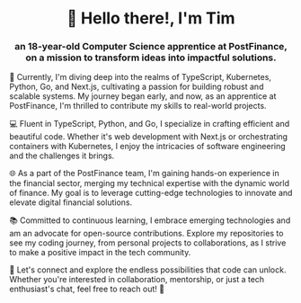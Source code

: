 <h1 align="center">👋 Hello there!, I'm Tim</h1>
<h3 align="center">an 18-year-old Computer Science apprentice at PostFinance, on a mission to transform ideas into impactful solutions.</h3>  


🚀 Currently, I'm diving deep into the realms of TypeScript, Kubernetes, Python, Go, and Next.js, cultivating a passion for building robust and scalable systems. My journey began early, and now, as an apprentice at PostFinance, I'm thrilled to contribute my skills to real-world projects.

💻 Fluent in TypeScript, Python, and Go, I specialize in crafting efficient and beautiful code. Whether it's web development with Next.js or orchestrating containers with Kubernetes, I enjoy the intricacies of software engineering and the challenges it brings.

🌐 As a part of the PostFinance team, I'm gaining hands-on experience in the financial sector, merging my technical expertise with the dynamic world of finance. My goal is to leverage cutting-edge technologies to innovate and elevate digital financial solutions.

📚 Committed to continuous learning, I embrace emerging technologies and am an advocate for open-source contributions. Explore my repositories to see my coding journey, from personal projects to collaborations, as I strive to make a positive impact in the tech community.

🔗 Let's connect and explore the endless possibilities that code can unlock. Whether you're interested in collaboration, mentorship, or just a tech enthusiast's chat, feel free to reach out! 🌟
